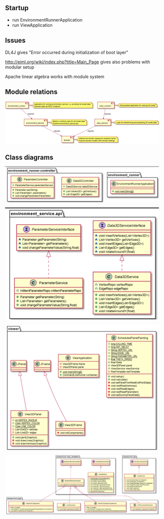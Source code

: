 
## Startup
* run EnvironmentRunnerApplication
* run ViewApplication


## Issues
DL4J gives "Error occurred during initialization of boot layer"

http://ejml.org/wiki/index.php?title=Main_Page
gives also problems with modular setup

Apache linear algebra works with module system


## Module relations
![img_1.png](png_figures/img_1.png)

## Class diagrams

![img_3.png](png_figures/img_3.png)

![img.png](png_figures/img.png)

![img_2.png](png_figures/img_2.png)

![img_4.png](png_figures/img_4.png)
